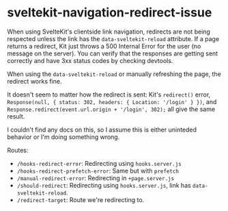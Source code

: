 # sveltekit-navigation-redirect-issue

When using SvelteKit's clientside link navigation, redirects are not being respected unless the link has the `data-sveltekit-reload` attribute. If a page returns a redirect, Kit just throws a 500 Internal Error for the user (no message on the server). You can verify that the responses are getting sent correctly and have 3xx status codes by checking devtools.

When using the `data-sveltekit-reload` or manually refreshing the page, the redirect works fine.

It doesn't seem to matter how the redirect is sent: Kit's `redirect()` error, `Response(null, { status: 302, headers: { Location: '/login' } })`, and `Response.redirect(event.url.origin + '/login', 302);` all give the same result.

I couldn't find any docs on this, so I assume this is either uninteded behavior or I'm doing something wrong.

Routes:
- `/hooks-redirect-error`: Redirecting using `hooks.server.js`
- `/hooks-redirect-prefetch-error`: Same but with `prefetch`
- `/manual-redirect-error`: Redirecting in `+page.server.js`
- `/should-redirect`: Redirecting using `hooks.server.js`, link has `data-sveltekit-reload`.
- `/redirect-target`: Route we're redirecting to.